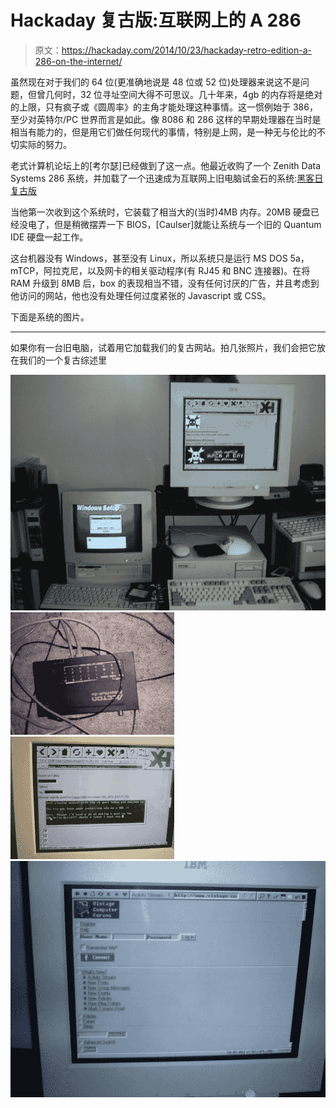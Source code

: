 # Hackaday 复古版:互联网上的 A 286

> 原文：<https://hackaday.com/2014/10/23/hackaday-retro-edition-a-286-on-the-internet/>

虽然现在对于我们的 64 位(更准确地说是 48 位或 52 位)处理器来说这不是问题，但曾几何时，32 位寻址空间大得不可思议。几十年来，4gb 的内存将是绝对的上限，只有疯子或《圆周率》的主角才能处理这种事情。这一惯例始于 386，至少对英特尔/PC 世界而言是如此。像 8086 和 286 这样的早期处理器在当时是相当有能力的，但是用它们做任何现代的事情，特别是上网，是一种无与伦比的不切实际的努力。

老式计算机论坛上的[考尔瑟]已经做到了这一点。他最近收购了一个 Zenith Data Systems 286 系统，并加载了一个迅速成为互联网上旧电脑试金石的系统:[黑客日复古版](http://retro.hackaday.com/)

当他第一次收到这个系统时，它装载了相当大的(当时)4MB 内存。20MB 硬盘已经没电了，但是稍微摆弄一下 BIOS，[Caulser]就能让系统与一个旧的 Quantum IDE 硬盘一起工作。

这台机器没有 Windows，甚至没有 Linux，所以系统只是运行 MS DOS 5a，mTCP，阿拉克尼，以及网卡的相关驱动程序(有 RJ45 和 BNC 连接器)。在将 RAM 升级到 8MB 后，box 的表现相当不错，没有任何讨厌的广告，并且考虑到他访问的网站，他也没有处理任何过度紧张的 Javascript 或 CSS。

下面是系统的图片。

* * *

如果你有一台旧电脑，试着用它加载我们的复古网站。拍几张照片，我们会把它放在我们的一个复古综述里

 [![IMAG0079](img/1bb78008ef9eb1024d3755e964911883.png "IMAG0079")](https://hackaday.com/2014/10/23/hackaday-retro-edition-a-286-on-the-internet/imag0079/)  [![IMAG0089](img/06a5259db9d54def3ab611caa325dee6.png "IMAG0089")](https://hackaday.com/2014/10/23/hackaday-retro-edition-a-286-on-the-internet/imag0089/)  [![IMAG0083](img/49d2a4f8392e92109d1a2d7c76e14d04.png "IMAG0083")](https://hackaday.com/2014/10/23/hackaday-retro-edition-a-286-on-the-internet/imag0083/)  [![IMAG0086](img/a39ac76dec3fa9d78fe323419750e2a8.png "IMAG0086")](https://hackaday.com/2014/10/23/hackaday-retro-edition-a-286-on-the-internet/imag0086/)